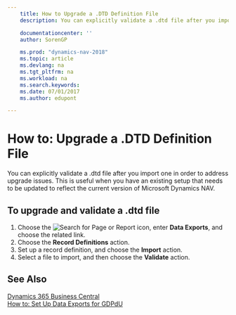 ```yaml
---
    title: How to Upgrade a .DTD Definition File
    description: You can explicitly validate a .dtd file after you import one in order to address upgrade issues. This is useful when you have an existing setup that needs to be updated to reflect the current version of [!INCLUDE[navnow](../../includes/navnow_md.md)].

    documentationcenter: ''
    author: SorenGP

    ms.prod: "dynamics-nav-2018"
    ms.topic: article
    ms.devlang: na
    ms.tgt_pltfrm: na
    ms.workload: na
    ms.search.keywords:
    ms.date: 07/01/2017
    ms.author: edupont

---
```

# How to: Upgrade a .DTD Definition File
You can explicitly validate a .dtd file after you import one in order to address upgrade issues. This is useful when you have an existing setup that needs to be updated to reflect the current version of Microsoft Dynamics NAV.  

## To upgrade and validate a .dtd file  

1.  Choose the ![Search for Page or Report](../../media/ui-search/search_small.png "Search for Page or Report icon") icon, enter **Data Exports**, and choose the related link.  
2.  Choose the **Record Definitions** action.  
3.  Set up a record definition, and choose the **Import** action.  
4.  Select a file to import, and then choose the **Validate** action.  

## See Also
[Dynamics 365 Business Central](https://docs.microsoft.com/dynamics365/business-central/)  
[How to: Set Up Data Exports for GDPdU](how-to-set-up-data-exports-for-gdpdu.md)
